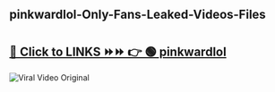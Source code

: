 
 ## pinkwardlol-Only-Fans-Leaked-Videos-Files

# <h2><a href="https://mediaupload.pro?pinkwardlol">🔗 Click to LINKS ⏩⏩ 👉 🟢 pinkwardlol </a></h2>

<a href="https://mediaupload.pro?pinkwardlol" rel="nofollow" data-target="animated-image.originalLink"><img src="https://i.ibb.co.com/xMMVF88/686577567.gif" alt="Viral Video Original" style="max-width: 100%; display: inline-block;" data-target="animated-image.originalImage"></a>